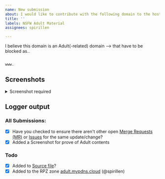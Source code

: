 ```yaml
---
name: New submission
about: I would like to contribute with the following domain to the hosts file
title: ''
labels: NSFW Adult Material
assignees: spirillen

---
```


I believe this domain is an Adult(-related) domain --> that have to be blocked as..

```python

www.
```

## Screenshots

<details><Summary>Screenshot required</summary>


</details>

## Logger output


### All Submissions:
- [X] Have you checked to ensure there aren't other open [Merge Requests (MR)](../merge_requests) or [Issues](../issues) for the same update/change?
- [X] Added a Screenshot for prove of Adult contents

### Todo
- [X] Added to [Source file](submit_here/hosts.txt)?
- [X] Added to the RPZ zone [adult.mypdns.cloud](https://www.mypdns.org/w/rpzlist/#adult-mypdns-cloud) (@spirillen)
